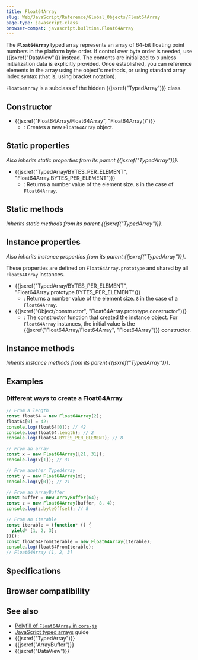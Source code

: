 ```yaml
---
title: Float64Array
slug: Web/JavaScript/Reference/Global_Objects/Float64Array
page-type: javascript-class
browser-compat: javascript.builtins.Float64Array
---
```




The **`Float64Array`** typed array represents an array of 64-bit floating point numbers in the platform byte order. If control over byte order is needed, use {{jsxref("DataView")}} instead. The contents are initialized to `0` unless initialization data is explicitly provided. Once established, you can reference elements in the array using the object's methods, or using standard array index syntax (that is, using bracket notation).

`Float64Array` is a subclass of the hidden {{jsxref("TypedArray")}} class.

## Constructor

- {{jsxref("Float64Array/Float64Array", "Float64Array()")}}
  - : Creates a new `Float64Array` object.

## Static properties

_Also inherits static properties from its parent {{jsxref("TypedArray")}}_.

- {{jsxref("TypedArray/BYTES_PER_ELEMENT", "Float64Array.BYTES_PER_ELEMENT")}}
  - : Returns a number value of the element size. `8` in the case of `Float64Array`.

## Static methods

_Inherits static methods from its parent {{jsxref("TypedArray")}}_.

## Instance properties

_Also inherits instance properties from its parent {{jsxref("TypedArray")}}_.

These properties are defined on `Float64Array.prototype` and shared by all `Float64Array` instances.

- {{jsxref("TypedArray/BYTES_PER_ELEMENT", "Float64Array.prototype.BYTES_PER_ELEMENT")}}
  - : Returns a number value of the element size. `8` in the case of a `Float64Array`.
- {{jsxref("Object/constructor", "Float64Array.prototype.constructor")}}
  - : The constructor function that created the instance object. For `Float64Array` instances, the initial value is the {{jsxref("Float64Array/Float64Array", "Float64Array")}} constructor.

## Instance methods

_Inherits instance methods from its parent {{jsxref("TypedArray")}}_.

## Examples

### Different ways to create a Float64Array

```js
// From a length
const float64 = new Float64Array(2);
float64[0] = 42;
console.log(float64[0]); // 42
console.log(float64.length); // 2
console.log(float64.BYTES_PER_ELEMENT); // 8

// From an array
const x = new Float64Array([21, 31]);
console.log(x[1]); // 31

// From another TypedArray
const y = new Float64Array(x);
console.log(y[0]); // 21

// From an ArrayBuffer
const buffer = new ArrayBuffer(64);
const z = new Float64Array(buffer, 8, 4);
console.log(z.byteOffset); // 8

// From an iterable
const iterable = (function* () {
  yield* [1, 2, 3];
})();
const float64FromIterable = new Float64Array(iterable);
console.log(float64FromIterable);
// Float64Array [1, 2, 3]
```

## Specifications



## Browser compatibility



## See also

- [Polyfill of `Float64Array` in `core-js`](https://github.com/zloirock/core-js#ecmascript-typed-arrays)
- [JavaScript typed arrays](/Web/JavaScript/Guide/Typed_arrays) guide
- {{jsxref("TypedArray")}}
- {{jsxref("ArrayBuffer")}}
- {{jsxref("DataView")}}
